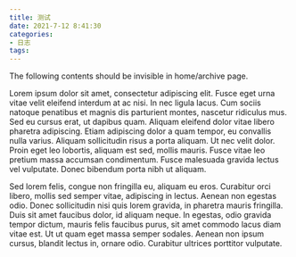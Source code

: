 ```yaml
---
title: 测试
date: 2021-7-12 8:41:30
categories:
- 日志
tags:
---
```


<link rel="preconnect" href="https://fonts.googleapis.com">
<link rel="preconnect" href="https://fonts.gstatic.com" crossorigin>
<link href="https://fonts.googleapis.com/css2?family=Architects+Daughter&display=swap" rel="stylesheet"> 

<body font-family: 'Architects Daughter', cursive;>

The following contents should be invisible in home/archive page.

Lorem ipsum dolor sit amet, consectetur adipiscing elit. Fusce eget  urna vitae velit eleifend interdum at ac nisi. In nec ligula lacus. Cum  sociis natoque penatibus et magnis dis parturient montes, nascetur  ridiculus mus. Sed eu cursus erat, ut dapibus quam. Aliquam eleifend  dolor vitae libero pharetra adipiscing. Etiam adipiscing dolor a quam  tempor, eu convallis nulla varius. Aliquam sollicitudin risus a porta  aliquam. Ut nec velit dolor. Proin eget leo lobortis, aliquam est sed,  mollis mauris. Fusce vitae leo pretium massa accumsan condimentum. Fusce malesuada gravida lectus vel vulputate. Donec bibendum porta nibh ut  aliquam.

Sed lorem felis, congue non fringilla eu, aliquam eu eros. Curabitur  orci libero, mollis sed semper vitae, adipiscing in lectus. Aenean non  egestas odio. Donec sollicitudin nisi quis lorem gravida, in pharetra  mauris fringilla. Duis sit amet faucibus dolor, id aliquam neque. In  egestas, odio gravida tempor dictum, mauris felis faucibus purus, sit  amet commodo lacus diam vitae est. Ut ut quam eget massa semper sodales. Aenean non ipsum cursus, blandit lectus in, ornare odio. Curabitur  ultrices porttitor vulputate.
</body>